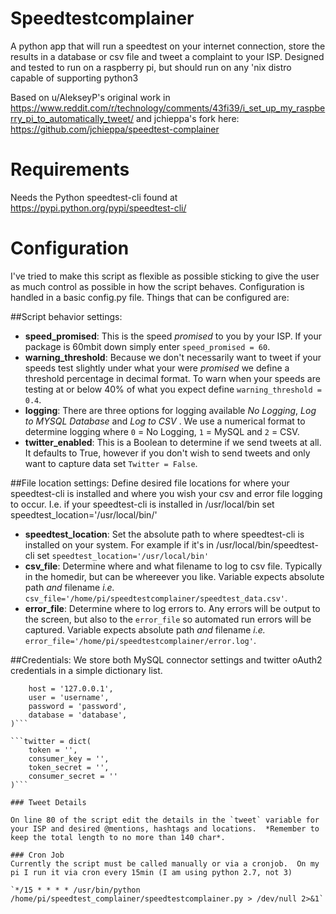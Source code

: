 # Speedtestcomplainer
A python app that will run a speedtest on your internet connection, store the results in a database or csv file and tweet a complaint to your ISP.  Designed and tested to run on a raspberry pi, but should run on any 'nix distro capable of supporting python3

Based on u/AlekseyP's original work in https://www.reddit.com/r/technology/comments/43fi39/i_set_up_my_raspberry_pi_to_automatically_tweet/
and jchieppa's fork here: https://github.com/jchieppa/speedtest-complainer

# Requirements

Needs the Python speedtest-cli found at https://pypi.python.org/pypi/speedtest-cli/

# Configuration

I've tried to make this script as flexible as possible sticking to give the user as much control as possible in how the script behaves. Configuration is handled in a basic config.py file.  Things that can be configured are:

##Script behavior settings:
- **speed_promised**: This is the speed _promised_ to you by your ISP.  If your package is 60mbit down simply enter `speed_promised = 60`.
- **warning_threshold**: Because we don't necessarily want to tweet if your speeds test slightly under what your were _promised_ we define a threshold percentage in decimal format.  To warn when your speeds are testing at or below 40% of what you expect define `warning_threshold = 0.4`.
- **logging**: There are three options for logging available _No Logging_, _Log to MYSQL Database_ and _Log to CSV_ . We use a numerical format to determine logging where `0` = No Logging, `1` = MySQL and `2` = CSV.
- **twitter_enabled**: This is a Boolean to determine if we send tweets at all.  It defaults to True, however if you don't wish to send tweets and only want to capture data set `Twitter = False`.


##File location settings:
Define desired file locations for where your speedtest-cli is installed and where you wish your csv and error file logging to occur.  I.e. if your speedtest-cli is installed in /usr/local/bin set speedtest_location='/usr/local/bin/'

- **speedtest_location**: Set the absolute path to where speedtest-cli is installed on your system.  For example if it's in /usr/local/bin/speedtest-cli set `speedtest_location='/usr/local/bin'`
- **csv_file**: Determine where and what filename to log to csv file.  Typically in the homedir, but can be whereever you like.  Variable expects absolute path *and* filename _i.e._ `csv_file='/home/pi/speedtestcomplainer/speedtest_data.csv'`.
- **error_file**: Determine where to log errors to.  Any errors will be output to the screen, but also to the `error_file` so automated run errors will be captured.   Variable expects absolute path *and* filename _i.e._ `error_file='/home/pi/speedtestcomplainer/error.log'`.

##Credentials:
We store both MySQL connector settings and twitter oAuth2 credentials in a simple dictionary list.

```mysql = dict(
	host = '127.0.0.1',
	user = 'username',
	password = 'password',
	database = 'database',
)```	

```twitter = dict(
	token = '',
    consumer_key = '',
	token_secret = '',
	consumer_secret = ''
)```

### Tweet Details

On line 80 of the script edit the details in the `tweet` variable for your ISP and desired @mentions, hashtags and locations.  *Remember to keep the total length to no more than 140 char*.

### Cron Job
Currently the script must be called manually or via a cronjob.  On my pi I run it via cron every 15min (I am using python 2.7, not 3)

`*/15 * * * * /usr/bin/python /home/pi/speedtest_complainer/speedtestcomplainer.py > /dev/null 2>&1`

